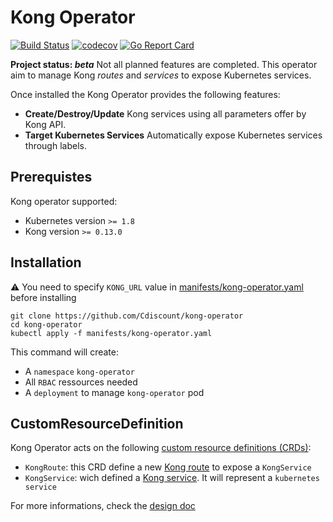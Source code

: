 # Kong Operator

[![Build Status](https://travis-ci.org/Cdiscount/kong-operator.svg?branch=master)](https://travis-ci.org/Cdiscount/kong-operator)
[![codecov](https://codecov.io/gh/Cdiscount/kong-operator/branch/master/graph/badge.svg)](https://codecov.io/gh/Cdiscount/kong-operator)
[![Go Report Card](https://goreportcard.com/badge/github.com/Cdiscount/kong-operator)](https://goreportcard.com/report/github.com/Cdiscount/kong-operator)

**Project status: *beta*** Not all planned features are completed. This operator aim to manage Kong *routes* and *services* to expose Kubernetes services.

Once installed the Kong Operator provides the following features:
* **Create/Destroy/Update** Kong services using all parameters offer by Kong API.
* **Target Kubernetes Services** Automatically expose Kubernetes services through labels.

## Prerequistes
Kong operator supported:
* Kubernetes version `>= 1.8`
* Kong version `>= 0.13.0`

## Installation

:warning: You need to specify `KONG_URL` value in [manifests/kong-operator.yaml](manifests/kong-operator.yaml) before installing

```shell
git clone https://github.com/Cdiscount/kong-operator
cd kong-operator
kubectl apply -f manifests/kong-operator.yaml
```

This command will create:
* A `namespace` `kong-operator`
* All `RBAC` ressources needed
* A `deployment` to manage `kong-operator` pod

## CustomResourceDefinition

Kong Operator acts on the following [custom resource definitions (CRDs)](https://kubernetes.io/docs/concepts/extend-kubernetes/api-extension/custom-resources/):
* `KongRoute`: this CRD define a new [Kong route](https://getkong.org/docs/0.13.x/admin-api/#route-object) to expose a `KongService`
* `KongService`: wich defined a [Kong service](https://getkong.org/docs/0.13.x/admin-api/#service-object). It will represent a `kubernetes service`

For more informations, check the [design doc](docs/design.md)

